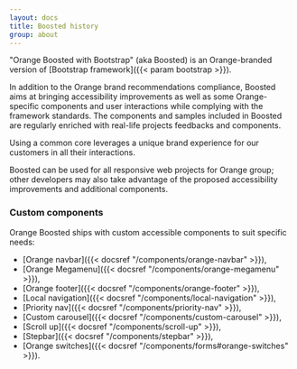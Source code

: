```yaml
---
layout: docs
title: Boosted history
group: about
---
```


"Orange Boosted with Bootstrap" (aka Boosted) is an Orange-branded version of [Bootstrap framework]({{< param bootstrap >}}).

In addition to the Orange brand recommendations compliance, Boosted aims at bringing accessibility improvements as well as some Orange-specific components and user interactions while complying with the framework standards. The components and samples included in Boosted are regularly enriched with real-life projects feedbacks and components.

Using a common core leverages a unique brand experience for our customers in all their interactions.

Boosted can be used for all responsive web projects for Orange group; other developers may also take advantage of the proposed accessibility improvements and additional components.

### Custom components

Orange Boosted ships with custom accessible components to suit specific needs:

- [Orange navbar]({{< docsref "/components/orange-navbar" >}}),
- [Orange Megamenu]({{< docsref "/components/orange-megamenu" >}}),
- [Orange footer]({{< docsref "/components/orange-footer" >}}),
- [Local navigation]({{< docsref "/components/local-navigation" >}}),
- [Priority nav]({{< docsref "/components/priority-nav" >}}),
- [Custom carousel]({{< docsref "/components/custom-carousel" >}}),
- [Scroll up]({{< docsref "/components/scroll-up" >}}),
- [Stepbar]({{< docsref "/components/stepbar" >}}),
- [Orange switches]({{< docsref "/components/forms#orange-switches" >}}).

